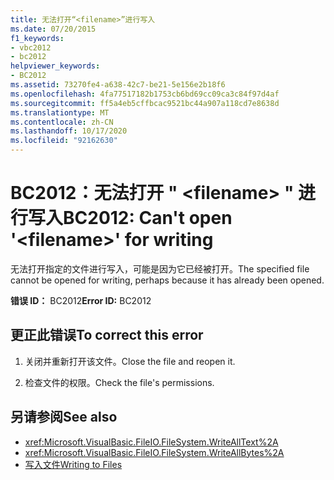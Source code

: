 ```yaml
---
title: 无法打开“<filename>”进行写入
ms.date: 07/20/2015
f1_keywords:
- vbc2012
- bc2012
helpviewer_keywords:
- BC2012
ms.assetid: 73270fe4-a638-42c7-be21-5e156e2b18f6
ms.openlocfilehash: 4fa77517182b1753cb6bd69cc09ca3c84f97d4af
ms.sourcegitcommit: ff5a4eb5cffbcac9521bc44a907a118cd7e8638d
ms.translationtype: MT
ms.contentlocale: zh-CN
ms.lasthandoff: 10/17/2020
ms.locfileid: "92162630"
---
```

# <a name="bc2012-cant-open-filename-for-writing"></a><span data-ttu-id="786ac-102">BC2012：无法打开 " \<filename> " 进行写入</span><span class="sxs-lookup"><span data-stu-id="786ac-102">BC2012: Can't open '\<filename>' for writing</span></span>

<span data-ttu-id="786ac-103">无法打开指定的文件进行写入，可能是因为它已经被打开。</span><span class="sxs-lookup"><span data-stu-id="786ac-103">The specified file cannot be opened for writing, perhaps because it has already been opened.</span></span>

 <span data-ttu-id="786ac-104">**错误 ID：** BC2012</span><span class="sxs-lookup"><span data-stu-id="786ac-104">**Error ID:** BC2012</span></span>

## <a name="to-correct-this-error"></a><span data-ttu-id="786ac-105">更正此错误</span><span class="sxs-lookup"><span data-stu-id="786ac-105">To correct this error</span></span>

1. <span data-ttu-id="786ac-106">关闭并重新打开该文件。</span><span class="sxs-lookup"><span data-stu-id="786ac-106">Close the file and reopen it.</span></span>

2. <span data-ttu-id="786ac-107">检查文件的权限。</span><span class="sxs-lookup"><span data-stu-id="786ac-107">Check the file's permissions.</span></span>

## <a name="see-also"></a><span data-ttu-id="786ac-108">另请参阅</span><span class="sxs-lookup"><span data-stu-id="786ac-108">See also</span></span>

- <xref:Microsoft.VisualBasic.FileIO.FileSystem.WriteAllText%2A>
- <xref:Microsoft.VisualBasic.FileIO.FileSystem.WriteAllBytes%2A>
- [<span data-ttu-id="786ac-109">写入文件</span><span class="sxs-lookup"><span data-stu-id="786ac-109">Writing to Files</span></span>](../../developing-apps/programming/drives-directories-files/writing-to-files.md)
